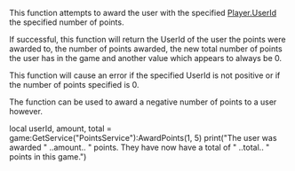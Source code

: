This function attempts to award the user with the specified [Player.UserId](https://developer.roblox.com/en-us/api-reference/property/Player/UserId) the specified number of points.

If successful, this function will return the UserId of the user the points were awarded to, the number of points awarded, the new total number of points the user has in the game and another value which appears to always be 0.

This function will cause an error if the specified UserId is not positive or if the number of points specified is 0.

The function can be used to award a negative number of points to a user however.

local userId, amount, total = game:GetService("PointsService"):AwardPoints(1, 5)
print("The user was awarded " ..amount.. " points. They have now have a total of " ..total.. " points in this game.")